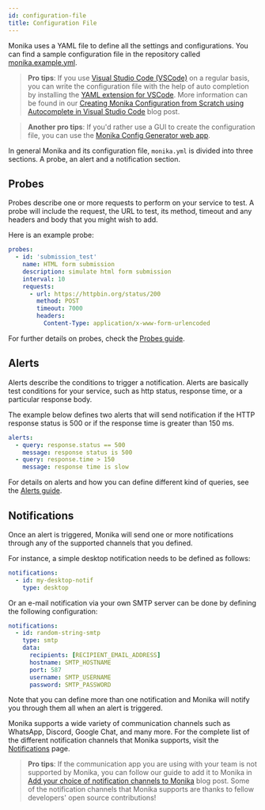 ```yaml
---
id: configuration-file
title: Configuration File
---
```


Monika uses a YAML file to define all the settings and configurations. You can find a sample configuration file in the repository called [monika.example.yml](https://github.com/hyperjumptech/monika/blob/main/monika.example.yml).

> **Pro tips**: If you use [Visual Studio Code (VSCode)](https://code.visualstudio.com/) on a regular basis, you can write the configuration file with the help of auto completion by installing the [YAML extension for VSCode](https://marketplace.visualstudio.com/items?itemName=redhat.vscode-yaml). More information can be found in our [Creating Monika Configuration from Scratch using Autocomplete in Visual Studio Code](https://medium.com/hyperjump-tech/creating-monika-configuration-from-scratch-using-autocomplete-in-visual-studio-code-d7bc86c1d36a) blog post.

> **Another pro tips**: If you'd rather use a GUI to create the configuration file, you can use the [Monika Config Generator web app](https://monika-config.hyperjump.tech/).

In general Monika and its configuration file, `monika.yml` is divided into three sections. A probe, an alert and a notification section.

## Probes

Probes describe one or more requests to perform on your service to test. A probe will include the request, the URL to test, its method, timeout and any headers and body that you might wish to add.

Here is an example probe:

```yaml
probes:
  - id: 'submission_test'
    name: HTML form submission
    description: simulate html form submission
    interval: 10
    requests:
      - url: https://httpbin.org/status/200
        method: POST
        timeout: 7000
        headers:
          Content-Type: application/x-www-form-urlencoded
```

For further details on probes, check the [Probes guide](/guides/probes).

## Alerts

Alerts describe the conditions to trigger a notification. Alerts are basically test conditions for your service, such as http status, response time, or a particular response body.

The example below defines two alerts that will send notification if the HTTP response status is 500 or if the response time is greater than 150 ms.

```yaml
alerts:
  - query: response.status == 500
    message: response status is 500
  - query: response.time > 150
    message: response time is slow
```

For details on alerts and how you can define different kind of queries, see the [Alerts guide](/guides/alerts).

## Notifications

Once an alert is triggered, Monika will send one or more notifications through any of the supported channels that you defined.

For instance, a simple desktop notification needs to be defined as follows:

```yaml
notifications:
  - id: my-desktop-notif
    type: desktop
```

Or an e-mail notification via your own SMTP server can be done by defining the following configuration:

```yaml
notifications:
  - id: random-string-smtp
    type: smtp
    data:
      recipients: [RECIPIENT_EMAIL_ADDRESS]
      hostname: SMTP_HOSTNAME
      port: 587
      username: SMTP_USERNAME
      password: SMTP_PASSWORD
```

Note that you can define more than one notification and Monika will notify you through them all when an alert is triggered.

Monika supports a wide variety of communication channels such as WhatsApp, Discord, Google Chat, and many more. For the complete list of the different notification channels that Monika supports, visit the [Notifications](/guides/notifications) page.

> **Pro tips**: If the communication app you are using with your team is not supported by Monika, you can follow our guide to add it to Monika in [Add your choice of notification channels to Monika](https://medium.com/hyperjump-tech/add-your-choice-of-notification-channels-to-monika-640f398aa265) blog post. Some of the notification channels that Monika supports are thanks to fellow developers' open source contributions!
